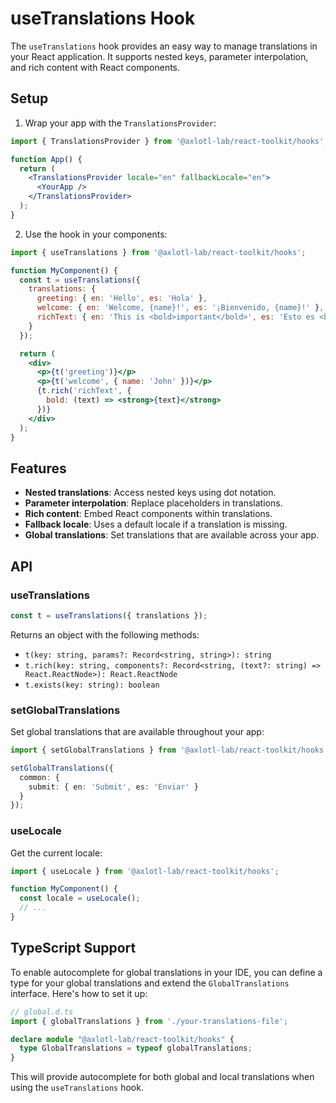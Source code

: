# useTranslations Hook

The `useTranslations` hook provides an easy way to manage translations in your React application. It supports nested keys, parameter interpolation, and rich content with React components.

## Setup

1. Wrap your app with the `TranslationsProvider`:

```jsx
import { TranslationsProvider } from '@axlotl-lab/react-toolkit/hooks';

function App() {
  return (
    <TranslationsProvider locale="en" fallbackLocale="en">
      <YourApp />
    </TranslationsProvider>
  );
}
```

2. Use the hook in your components:

```jsx
import { useTranslations } from '@axlotl-lab/react-toolkit/hooks';

function MyComponent() {
  const t = useTranslations({
    translations: {
      greeting: { en: 'Hello', es: 'Hola' },
      welcome: { en: 'Welcome, {name}!', es: '¡Bienvenido, {name}!' },
      richText: { en: 'This is <bold>important</bold>', es: 'Esto es <bold>importante</bold>' }
    }
  });

  return (
    <div>
      <p>{t('greeting')}</p>
      <p>{t('welcome', { name: 'John' })}</p>
      {t.rich('richText', {
        bold: (text) => <strong>{text}</strong>
      })}
    </div>
  );
}
```

## Features

- **Nested translations**: Access nested keys using dot notation.
- **Parameter interpolation**: Replace placeholders in translations.
- **Rich content**: Embed React components within translations.
- **Fallback locale**: Uses a default locale if a translation is missing.
- **Global translations**: Set translations that are available across your app.

## API

### useTranslations

```typescript
const t = useTranslations({ translations });
```

Returns an object with the following methods:

- `t(key: string, params?: Record<string, string>): string`
- `t.rich(key: string, components?: Record<string, (text?: string) => React.ReactNode>): React.ReactNode`
- `t.exists(key: string): boolean`

### setGlobalTranslations

Set global translations that are available throughout your app:

```typescript
import { setGlobalTranslations } from '@axlotl-lab/react-toolkit/hooks';

setGlobalTranslations({
  common: {
    submit: { en: 'Submit', es: 'Enviar' }
  }
});
```

### useLocale

Get the current locale:

```typescript
import { useLocale } from '@axlotl-lab/react-toolkit/hooks';

function MyComponent() {
  const locale = useLocale();
  // ...
}
```

## TypeScript Support

To enable autocomplete for global translations in your IDE, you can define a type for your global translations and extend the `GlobalTranslations` interface. Here's how to set it up:

```typescript
// global.d.ts
import { globalTranslations } from './your-translations-file';

declare module "@axlotl-lab/react-toolkit/hooks" {
  type GlobalTranslations = typeof globalTranslations;
}
```

This will provide autocomplete for both global and local translations when using the `useTranslations` hook.
